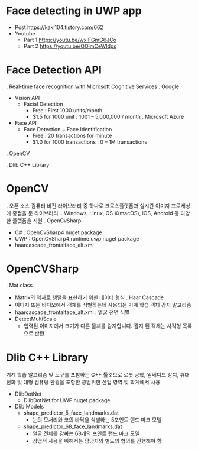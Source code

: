 # Face detecting in UWP app
* Post
https://kaki104.tistory.com/662
* Youtube
  - Part 1 https://youtu.be/wxIFGmG6JCo
  - Part 2 https://youtu.be/QQimCeWIdps

# Face Detection API
. Real-time face recognition with Microsoft Cognitive Services
. Google
  - Vision API
    + Facial Detection 
      - Free : First 1000 units/month 
      - $1.5 for 1000 unit : 1001 – 5,000,000 / month
. Microsoft Azure
  - Face API
    + Face Detection ~ Face Identification
      - Free : 20 transactions for minute
      - $1.0 for 1000 transactions : 0 – 1M transactions

. OpenCV

. Dlib C++ Library

# OpenCV
. 오픈 소스 컴퓨터 비전 라이브러리 중 하나로 크로스플랫폼과 실시간 이미지 프로세싱에 중점을 둔 라이브러리.
. Windows, Linux, OS X(macOS), iOS, Android 등 다양한 플랫폼을 지원
. OpenCvSharp
  - C# : OpenCvSharp4 nuget package
  - UWP : OpenCvSharp4.runtime.uwp nuget package
  - haarcascade_frontalface_alt.xml

# OpenCVSharp
. Mat class 
  - Matrix의 약자로 행렬을 표현하기 위한 데이터 형식
. Haar Cascade
  - 이미지 또는 비디오에서 객체를 식별하는데 사용되는 기계 학습 객체 감지 알고리즘
  - haarcascade_frontalface_alt.xml : 얼굴 전면 식별
  - DetectMultiScale
    + 입력된 이미지에서 크기가 다른 물체를 감지합니다. 감지 된 객체는 사각형 목록으로 반환

# Dlib C++ Library
기계 학습 알고리즘 및 도구를 포함하는 C++ 툴킷으로 로봇 공학, 임베디드 장치, 휴대 전화 및 대형 컴퓨팅 환경을 포함한 광범위한 산업 영역 및 학계에서 사용
* DlibDotNet
  - DlibDotNet for UWP nuget package
* Dlib Models
  - shape\_predictor\_5\_face\_landmarks.dat
    + 눈의 모서리와 코의 바닥을 식별하는 5포인트 랜드 마크 모델
  - shape\_predictor\_68\_face\_landmarks.dat
    * 얼굴 전체를 감싸는 68개의 포인트 랜드 마크 모델
    * 상업적 사용을 위해서는 담당자와 별도의 협의를 진행해야 함
